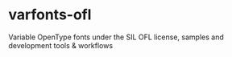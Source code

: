 # varfonts-ofl
Variable OpenType fonts under the SIL OFL license, samples and development tools &amp; workflows
